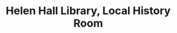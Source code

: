 ---
layout: repo
title: "Helen Hall Library, Local History Room"
id: 17043
permalink: repos/17043/
---